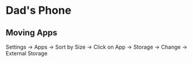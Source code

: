 # Dad's Phone

## Moving Apps

Settings -> Apps -> Sort by Size -> Click on App -> Storage -> Change -> External Storage
